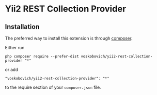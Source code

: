 Yii2 REST Collection Provider
================================

Installation
------------

The preferred way to install this extension is through [composer](http://getcomposer.org/download/).

Either run

```
php composer require --prefer-dist voskobovich/yii2-rest-collection-provider "*"
```

or add

```
"voskobovich/yii2-rest-collection-provider": "*"
```

to the require section of your `composer.json` file.